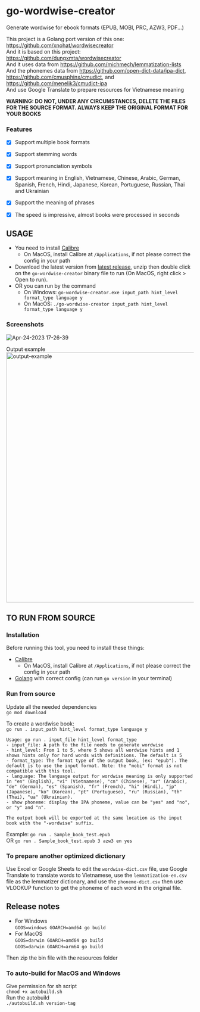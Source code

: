 # go-wordwise-creator

Generate wordwise for ebook formats (EPUB, MOBI, PRC, AZW3, PDF...)

This project is a Golang port version of this one: https://github.com/xnohat/wordwisecreator  
And it is based on this project: https://github.com/dungxmta/wordwisecreator  
And it uses data from https://github.com/michmech/lemmatization-lists  
And the phonemes data from https://github.com/open-dict-data/ipa-dict, https://github.com/cmusphinx/cmudict, and https://github.com/menelik3/cmudict-ipa  
And use Google Translate to prepare resources for Vietnamese meaning

**WARNING: DO NOT, UNDER ANY CIRCUMSTANCES, DELETE THE FILES FOR THE SOURCE FORMAT. ALWAYS KEEP THE ORIGINAL FORMAT FOR YOUR BOOKS**

### Features
- [x] Support multiple book formats
- [x] Support stemming words
- [x] Support pronunciation symbols
- [x] Support meaning in English, Vietnamese, Chinese, Arabic, German, Spanish, French, Hindi, Japanese, Korean, Portuguese, Russian, Thai and Ukrainian
- [x] Support the meaning of phrases
- [x] The speed is impressive, almost books were processed in seconds


## USAGE
- You need to install [Calibre](https://calibre-ebook.com/)  
    + On MacOS, install Calibre at `/Applications`, if not please correct the config in your path  
- Download the latest version from [latest release](https://github.com/kenilt/go-wordwise-creator/releases/latest), unzip then double click on the `go-wordwise-creator` binary file to run (On MacOS, right click > Open to run).  
- OR you can run by the command  
    + On Windows: `go-wordwise-creator.exe input_path hint_level format_type language y`  
    + On MacOS: `./go-wordwise-creator input_path hint_level format_type language y`

### Screenshots
![Apr-24-2023 17-26-39](https://user-images.githubusercontent.com/3811063/233970925-f4a4c8a0-4065-4ccb-a2e8-404bad01462c.gif)

Output example  
<img width="672" alt="output-example" src="https://user-images.githubusercontent.com/3811063/233971197-1afe2086-43d0-4d53-a325-8b9817250cd1.png">

## TO RUN FROM SOURCE

### Installation
Before running this tool, you need to install these things:
- [Calibre](https://calibre-ebook.com/) 
    + On MacOS, install Calibre at `/Applications`, if not please correct the config in your path  
- [Golang](https://go.dev/doc/install) with correct config (can run `go version` in your terminal)

### Run from source

Update all the needed dependencies  
`go mod download`

To create a wordwise book:   
`go run . input_path hint_level format_type language y`

```
Usage: go run . input_file hint_level format_type
- input_file: A path to the file needs to generate wordwise
- hint_level: From 1 to 5, where 5 shows all wordwise hints and 1 shows hints only for hard words with definitions. The default is 5
- format_type: The format type of the output book, (ex: "epub"). The default is to use the input format. Note: the "mobi" format is not compatible with this tool.
- language: The language output for wordwise meaning is only supported in "en" (English), "vi" (Vietnamese), "cn" (Chinese), "ar" (Arabic), "de" (German), "es" (Spanish), "fr" (French), "hi" (Hindi), "jp" (Japanese), "ko" (Korean), "pt" (Portuguese), "ru" (Russian), "th" (Thai), "ua" (Ukrainian).
- show phoneme: display the IPA phoneme, value can be "yes" and "no", or "y" and "n".

The output book will be exported at the same location as the input book with the "-wordwise" suffix.
```

Example: `go run . Sample_book_test.epub`  
OR `go run . Sample_book_test.epub 3 azw3 en yes`  

### To prepare another optimized dictionary
Use Excel or Google Sheets to edit the `wordwise-dict.csv` file, use Google Translate to translate words to Vietnamese, use the `lemmatization-en.csv` file as the lemmatizer dictionary, and use the `phoneme-dict.csv` then use VLOOKUP function to get the phoneme of each word in the original file.

## Release notes

- For Windows  
`GOOS=windows GOARCH=amd64 go build`
- For MacOS  
`GOOS=darwin GOARCH=amd64 go build`  
`GOOS=darwin GOARCH=arm64 go build`  

Then zip the bin file with the resources folder

### To auto-build for MacOS and Windows

Give permission for sh script  
`chmod +x autobuild.sh`  
Run the autobuild  
`./autobuild.sh version-tag`  
